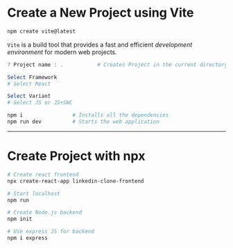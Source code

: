 # Create a New Project using Vite
```powershell
npm create vite@latest
```

`Vite` is a build tool that provides a fast and efficient *development environment* for modern web projects.

```powershell
? Project name : .           # Creates Project in the current directory

Select Framework
# Select React

Select Variant
# Select JS or JS+SWC

npm i                # Installs all the dependencies
npm run dev          # Starts the web application
```

---
# Create Project with npx
```powershell
# Create react frontend
npx create-react-app linkedin-clone-frontend

# Start localhost
npm run

# Create Node.js backend
npm init

# Use express JS for backend
npm i express
```
